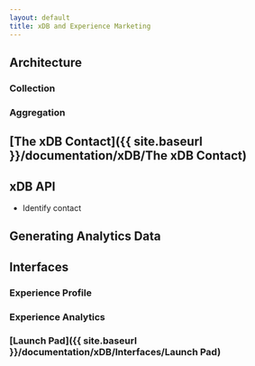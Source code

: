 ```yaml
---
layout: default
title: xDB and Experience Marketing
---
```


## Architecture

### Collection

### Aggregation

## [The xDB Contact]({{ site.baseurl }}/documentation/xDB/The xDB Contact)

## xDB API

* Identify contact

## Generating Analytics Data

## Interfaces

### Experience Profile
 
### Experience Analytics

### [Launch Pad]({{ site.baseurl }}/documentation/xDB/Interfaces/Launch Pad)


